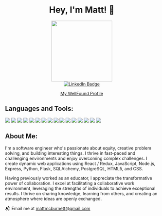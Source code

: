 <h1 align="center">Hey, I'm Matt! 👋</h1> 
<div id="header" align="center">
  <img src="https://media.giphy.com/media/CuuSHzuc0O166MRfjt/giphy.gif" width="200"/>
  <div id="badges" >
    <a href="https://www.linkedin.com/in/matt-mcburnett/">
      <img src="https://img.shields.io/badge/LinkedIn-blue?style=for-the-badge&logo=linkedin&logoColor=white" alt="LinkedIn Badge"/>
    </a>
    <a href="https://wellfound.com/u/matt-mcburnett"><p>My WellFound Profile</p></a>
  </div>
</div>
<div>   
          
  <h2>Languages and Tools:</h2>
  <img src="https://img.shields.io/badge/javascript-%23323330.svg?style=for-the-badge&logo=javascript&logoColor=%23F7DF1E"/>
  <img src="https://img.shields.io/badge/python-3670A0?style=for-the-badge&logo=python&logoColor=ffdd54"/>
  <img src="https://img.shields.io/badge/react-%2320232a.svg?style=for-the-badge&logo=react&logoColor=%2361DAFB"/>
  <img src="https://img.shields.io/badge/redux-%23593d88.svg?style=for-the-badge&logo=redux&logoColor=white"/>
  <img src="https://img.shields.io/badge/git-%23F05033.svg?style=for-the-badge&logo=git&logoColor=white"/>
  <img src="https://img.shields.io/badge/github-%23121011.svg?style=for-the-badge&logo=github&logoColor=white"/>
  <img src="https://img.shields.io/badge/node.js-6DA55F?style=for-the-badge&logo=node.js&logoColor=white"/>
  <img src="https://img.shields.io/badge/AWS-%23FF9900.svg?style=for-the-badge&logo=amazon-aws&logoColor=white"/>
  <img src="https://img.shields.io/badge/Socket.io-black?style=for-the-badge&logo=socket.io&badgeColor=010101"/>
  <img src="https://img.shields.io/badge/sqlite-%2307405e.svg?style=for-the-badge&logo=sqlite&logoColor=white"/>
  <img src="https://img.shields.io/badge/Sequelize-52B0E7?style=for-the-badge&logo=Sequelize&logoColor=white"/>
  <img src="https://img.shields.io/badge/postgres-%23316192.svg?style=for-the-badge&logo=postgresql&logoColor=white"/>
  <img src="https://img.shields.io/badge/express.js-%23404d59.svg?style=for-the-badge&logo=express&logoColor=%2361DAFB"/>
  <img src="https://img.shields.io/badge/flask-%23000.svg?style=for-the-badge&logo=flask&logoColor=white"/>
  <img src="https://img.shields.io/badge/html5-%23E34F26.svg?style=for-the-badge&logo=html5&logoColor=white"/>
  <img src="https://img.shields.io/badge/css3-%231572B6.svg?style=for-the-badge&logo=css3&logoColor=white"/>
</div>
<div> 
  <h2>About Me:</h2>
  <p>I'm a software engineer who's passionate about equity, creative problem solving, and building interesting things. I thrive in fast-paced and challenging environments and enjoy overcoming complex challenges. I create dynamic web applications using React / Redux, JavaScript, Node.js, Express, Python, Flask, SQLAlchemy, PostgreSQL, HTML5, and CSS.

Having previously worked as an educator, I appreciate the transformative power of collaboration. I excel at facilitating a collaborative work environment, leveraging the strengths of individuals to achieve exceptional results. I thrive on sharing knowledge, learning from others, and creating an atmosphere where ideas are openly exchanged.

📬 Email me at mattmcburnett@gmail.com</p>
</div>
<!--
**mattmcburnett/mattmcburnett** is a ✨ _special_ ✨ repository because its `README.md` (this file) appears on your GitHub profile.
